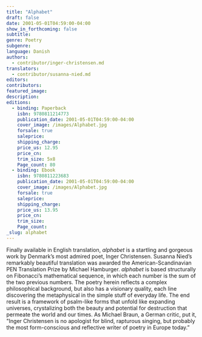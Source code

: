```yaml
---
title: "Alphabet"
draft: false
date: 2001-05-01T04:59:00-04:00
show_in_forthcoming: false
subtitle:
genre: Poetry
subgenre:
language: Danish
authors:
  - contributor/inger-christensen.md
translators:
  - contributor/susanna-nied.md
editors:
contributors:
featured_image:
description:
editions:
  - binding: Paperback
    isbn: 9780811214773
    publication_date: 2001-05-01T04:59:00-04:00
    cover_image: /images/Alphabet.jpg
    forsale: true
    saleprice:
    shipping_charge:
    price_us: 12.95
    price_cn:
    trim_size: 5x8
    Page_count: 80
  - binding: Ebook
    isbn: 9780811223683
    publication_date: 2001-05-01T04:59:00-04:00
    cover_image: /images/Alphabet.jpg
    forsale: true
    saleprice:
    shipping_charge:
    price_us: 13.95
    price_cn:
    trim_size:
    Page_count:
_slug: alphabet
---
```


Finally available in English translation, _alphabet_ is a startling and gorgeous work by Denmark’s most admired poet, Inger Christensen. Susanna Nied’s remarkably beautiful translation was awarded the American-Scandinavian PEN Translation Prize by Michael Hamburger. _alphabet_ is based structurally on Fibonacci’s mathematical sequence, in which each number is the sum of the two previous numbers. The poetry herein reflects a complex philosophical background, but also has a visionary quality, each line discovering the metaphysical in the simple stuff of everyday life. The end result is a framework of psalm-like forms that unfold like expanding universes, crystalizing both the beauty and potential for destruction that permeate the world and our times. As Michael Braun, a German critic, put it, "Inger Christensen is no apologist for blind, rapturous singing, but probably the most form-conscious and reflective writer of poetry in Europe today.”

